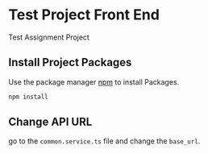 # Test Project Front End
Test Assignment Project 

## Install Project Packages
Use the package manager [npm](https://www.npmjs.com/) to install Packages.

```bash
npm install
```


## Change API URL

go to the `common.service.ts` file and change the `base_url`.
